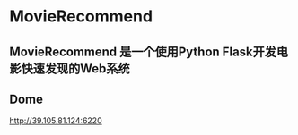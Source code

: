 # MovieRecommend

## MovieRecommend 是一个使用Python Flask开发电影快速发现的Web系统

## Dome
<http://39.105.81.124:6220>